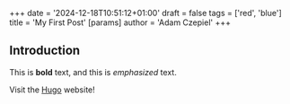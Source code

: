 +++
date = '2024-12-18T10:51:12+01:00'
draft = false
tags = ['red', 'blue']
title = 'My First Post'
[params]
  author = 'Adam Czepiel'
+++
## Introduction

This is **bold** text, and this is *emphasized* text.

Visit the [Hugo](https://gohugo.io) website!
